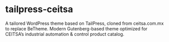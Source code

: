 # tailpress-ceitsa
A tailored WordPress theme based on TailPress, cloned from ceitsa.com.mx to replace BeTheme. Modern Gutenberg-based theme optimized for CEITSA’s industrial automation &amp; control product catalog.
